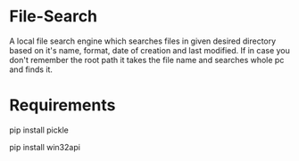 # File-Search

A local file search engine which searches files in given desired directory based on it's name, format, date of creation and last modified. If in case you don't remember the root path it takes the file name and searches whole pc and finds it.

# Requirements 

pip install pickle

pip install win32api
